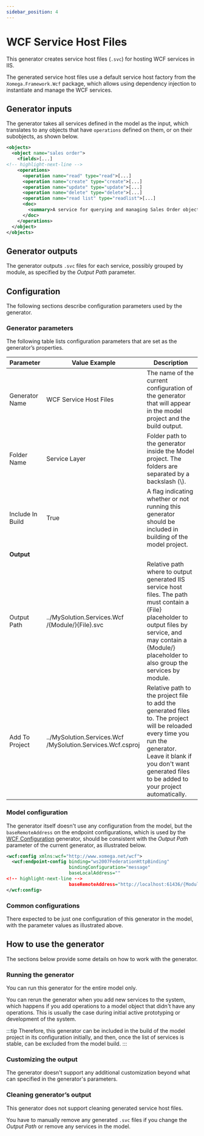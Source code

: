 ```yaml
---
sidebar_position: 4
---
```


# WCF Service Host Files

This generator creates service host files (`.svc`) for hosting WCF services in IIS.

The generated service host files use a default service host factory from the `Xomega.Framework.Wcf` package, which allows using dependency injection to instantiate and manage the WCF services.

## Generator inputs

The generator takes all services defined in the model as the input, which translates to any objects that have `operations` defined on them, or on their subobjects, as shown below.

```xml
<objects>
  <object name="sales order">
    <fields>[...]
<!-- highlight-next-line -->
    <operations>
      <operation name="read" type="read">[...]
      <operation name="create" type="create">[...]
      <operation name="update" type="update">[...]
      <operation name="delete" type="delete">[...]
      <operation name="read list" type="readlist">[...]
      <doc>
        <summary>A service for querying and managing Sales Order objects.</summary>
      </doc>
    </operations>
  </object>
</objects>
```

## Generator outputs

The generator outputs `.svc` files for each service, possibly grouped by module, as specified by the *Output Path* parameter.

## Configuration

The following sections describe configuration parameters used by the generator.

### Generator parameters

The following table lists configuration parameters that are set as the generator’s properties.

|Parameter|Value Example|Description|
|-|-|-|
|Generator Name|WCF Service Host Files|The name of the current configuration of the generator that will appear in the model project and the build output.|
|Folder Name|Service Layer|Folder path to the generator inside the Model project. The folders are separated by a backslash (\\).|
|Include In Build|True|A flag indicating whether or not running this generator should be included in building of the model project.|
|**Output**|
|Output Path|../MySolution.Services.Wcf /{Module/}{File}.svc|Relative path where to output generated IIS service host files. The path must contain a {File} placeholder to output files by service, and may contain a {Module/} placeholder to also group the services by module.|
|Add To Project|../MySolution.Services.Wcf /MySolution.Services.Wcf.csproj|Relative path to the project file to add the generated files to. The project will be reloaded every time you run the generator. Leave it blank if you don't want generated files to be added to your project automatically.|

### Model configuration

The generator itself doesn't use any configuration from the model, but the `baseRemoteAddress` on the endpoint configurations, which is used by the [WCF Configuration](wcf-config) generator, should be consistent with the *Output Path* parameter of the current generator, as illustrated below.

```xml title="global_config.xom"
<wcf:config xmlns:wcf="http://www.xomega.net/wcf">
  <wcf:endpoint-config binding="ws2007FederationHttpBinding"
                       bindingConfiguration="message"
                       baseLocalAddress=""
<!-- highlight-next-line -->
                       baseRemoteAddress="http://localhost:61436/{Module/}{File}.svc"/>
</wcf:config>
```

### Common configurations

There expected to be just one configuration of this generator in the model, with the parameter values as illustrated above.

## How to use the generator

The sections below provide some details on how to work with the generator.

### Running the generator

You can run this generator for the entire model only.

You can rerun the generator when you add new services to the system, which happens if you add operations to a model object that didn't have any operations. This is usually the case during initial active prototyping or development of the system.

:::tip
Therefore, this generator can be included in the build of the model project in its configuration initially, and then, once the list of services is stable, can be excluded from the model build.
:::

### Customizing the output

The generator doesn't support any additional customization beyond what can specified in the generator's parameters.

### Cleaning generator’s output

This generator does not support cleaning generated service host files.

You have to manually remove any generated `.svc` files if you change the *Output Path* or remove any services in the model.